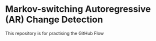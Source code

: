 # Markov-switching Autoregressive (AR) Change Detection
This repository is for practising the GitHub Flow
